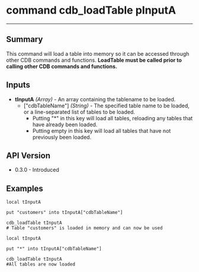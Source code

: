 # command cdb_loadTable pInputA
---

## Summary
This command will load a table into memory so it can be accessed through other CDB commands and functions. **LoadTable must be called prior to calling other CDB commands and functions.**

## Inputs
* **tInputA** *(Array)* - An array containing the tablename to be loaded.
    * ["cdbTableName"] *(String)* - The specified table name to be loaded, or a line-separated list of tables to be loaded.
    	* Putting "*" in this key will load all tables, reloading any tables that have already been loaded.
    	* Putting empty in this key will load all tables that have not previously been loaded.

## API Version
* 0.3.0 - Introduced

## Examples
```
local tInputA
    
put "customers" into tInputA["cdbTableName"]

cdb_loadTable tInputA
# Table "customers" is loaded in memory and can now be used 
``` 
```
local tInputA
     
put "*" into tInputA["cdbTableName"]
     
cdb_loadTable tInputA
#All tables are now loaded
``` 